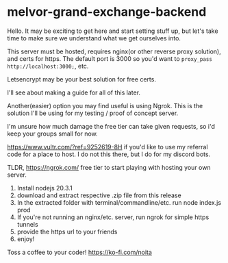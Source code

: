 # melvor-grand-exchange-backend

Hello.
It may be exciting to get here and start setting stuff up, but let's take time to make sure we understand what we get ourselves into.

This server must be hosted, requires nginx(or other reverse proxy solution), and certs for https. The default port is 3000 so you'd want to `proxy_pass http://localhost:3000;`, etc.

Letsencrypt may be your best solution for free certs.

I'll see about making a guide for all of this later.

Another(easier) option you may find useful is using Ngrok. This is the solution I'll be using for my testing / proof of concept server.

I'm unsure how much damage the free tier can take given requests, so i'd keep your groups small for now.

https://www.vultr.com/?ref=9252619-8H if you'd like to use my referral code for a place to host. I do not this there, but I do for my discord bots.

TLDR, https://ngrok.com/ free tier to start playing with hosting your own server.

1. Install nodejs 20.3.1
2. download and extract respective .zip file from this release
3. In the extracted folder with terminal/commandline/etc. run node index.js prod
4. If you're not running an nginx/etc. server, run ngrok for simple https tunnels
5. provide the https url to your friends
6. enjoy!

Toss a coffee to your coder! https://ko-fi.com/noita
